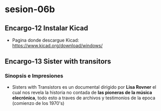 # sesion-06b
## Encargo-12 Instalar Kicad
- Pagina donde descargue Kicad: https://www.kicad.org/download/windows/


## Encargo-13 Sister with transitors
### Sinopsis e Impresiones
- Sisters with Transistors es un documental dirigido por **Lisa Rovner** el cual nos revela la historia no contada de **las pioneras de la música elecrónica**, todo esto a traves de archivos y testimonios de la epoca (comienzo de los 1970's) 
